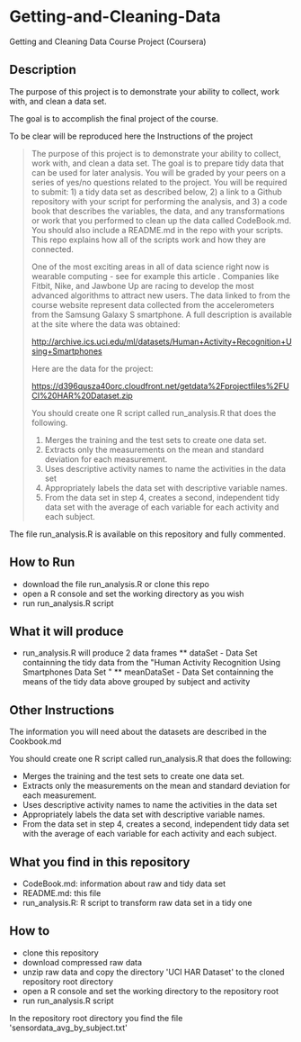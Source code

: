 Getting-and-Cleaning-Data
=========================

Getting and Cleaning Data Course Project (Coursera)

Description
-----------

The purpose of this project is to demonstrate your ability to collect, work with, and clean a data set.

The goal is to accomplish the final project of the course.

To be clear will be reproduced here the Instructions of the project



> The purpose of this project is to demonstrate your ability to collect, work with, and clean a data set. The goal is to prepare tidy data that can be used for later analysis. You will be graded by your peers on a series of yes/no questions related to the project. You will be required to submit: 1) a tidy data set as described below, 
> 2) a link to a Github repository with your script for performing the analysis, and 3) a code book that describes the variables, the data, and any transformations or work that you performed to clean up the data called CodeBook.md. You should also include a README.md in the repo with your scripts. This repo explains how all of the scripts work and how they are connected.
>
>One of the most exciting areas in all of data science right now is wearable computing - see for example this article . Companies like Fitbit, Nike, and Jawbone Up are racing to develop the most advanced algorithms to attract new users. The data linked to from the course website represent data collected from the accelerometers from the Samsung Galaxy S smartphone. A full description is available at the site where the data was obtained:
>
>http://archive.ics.uci.edu/ml/datasets/Human+Activity+Recognition+Using+Smartphones
>
>Here are the data for the project:
>
>https://d396qusza40orc.cloudfront.net/getdata%2Fprojectfiles%2FUCI%20HAR%20Dataset.zip
>
>You should create one R script called run_analysis.R that does the following.
>
>1. Merges the training and the test sets to create one data set.
>2. Extracts only the measurements on the mean and standard deviation for each measurement.
>3. Uses descriptive activity names to name the activities in the data set
>4. Appropriately labels the data set with descriptive variable names.
>5. From the data set in step 4, creates a second, independent tidy data set with the average of each variable for each activity and each subject.

The file run_analysis.R is available on this repository and fully commented.

How to Run
----------
* download the file run_analysis.R or clone this repo 
* open a R console and set the working directory as you wish
* run run_analysis.R script 

What it will produce
--------------------------------

* run_analysis.R will produce 2 data frames
** dataSet - Data Set containning the tidy data from the "Human Activity Recognition Using Smartphones Data Set "
** meanDataSet - Data Set containning the means of the tidy data above grouped by subject and activity

Other Instructions
--------------------
The information you will need about the datasets are described in the Cookbook.md






























You should create one R script called run_analysis.R that does the following: 

* Merges the training and the test sets to create one data set.
* Extracts only the measurements on the mean and standard deviation for each measurement. 
* Uses descriptive activity names to name the activities in the data set
* Appropriately labels the data set with descriptive variable names. 
* From the data set in step 4, creates a second, independent tidy data set with the average of each variable for each activity and each subject.

What you find in this repository
--------------------------------

* CodeBook.md: information about raw and tidy data set 
* README.md: this file
* run_analysis.R: R script to transform raw data set in a tidy one

How to
------

* clone this repository
* download compressed raw data
* unzip raw data and copy the directory 'UCI HAR Dataset' to the cloned repository root directory
* open a R console and set the working directory to the repository root
* run run_analysis.R script 

In the repository root directory you find the file 'sensordata_avg_by_subject.txt' 